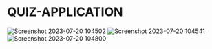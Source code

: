 # QUIZ-APPLICATION
![Screenshot 2023-07-20 104502](https://github.com/aditisharma0311/QUIZ-APPLICATION/assets/114716809/5c5843d9-f9df-4761-837f-c8769b585e06)
![Screenshot 2023-07-20 104541](https://github.com/aditisharma0311/QUIZ-APPLICATION/assets/114716809/fe4b7632-d633-4075-8433-956925c2b345)
![Screenshot 2023-07-20 104800](https://github.com/aditisharma0311/QUIZ-APPLICATION/assets/114716809/732fdeb4-0c9b-41e9-91c9-0cbd3d84083a)

